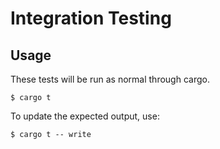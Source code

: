 # Integration Testing

## Usage

These tests will be run as normal through cargo.

```console
$ cargo t
```

To update the expected output, use:

```console
$ cargo t -- write
```
